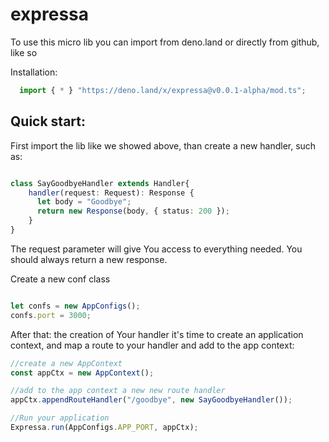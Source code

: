 # expressa

To use this micro lib you can import from deno.land or directly from github, like so

Installation:
```typescript
  import { * } "https://deno.land/x/expressa@v0.0.1-alpha/mod.ts";
```

## Quick start:

First import the lib like we showed above, than create a new handler, such as:

```typescript

class SayGoodbyeHandler extends Handler{
    handler(request: Request): Response {
      let body = "Goodbye";
      return new Response(body, { status: 200 });
    }
}
```

The request parameter will give You access to everything needed. You should always return a new response.

Create a new conf class

```typescript

let confs = new AppConfigs();
confs.port = 3000;

```

After that: the creation of Your handler it's time to create an application context, and map a route to your handler and add to the app context:


```typescript
//create a new AppContext
const appCtx = new AppContext();

//add to the app context a new new route handler
appCtx.appendRouteHandler("/goodbye", new SayGoodbyeHandler());

//Run your application
Expressa.run(AppConfigs.APP_PORT, appCtx);

```
